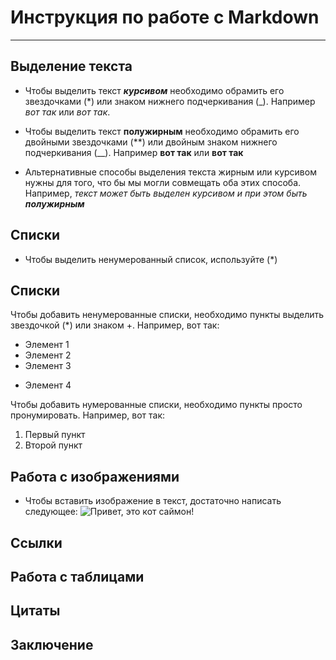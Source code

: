 # Инструкция по работе с Markdown
---
## Выделение текста

 - Чтобы выделить текст ***курсивом*** необходимо обрамить его звездочками (*) или  знаком нижнего подчеркивания (_). Например *вот так* или _вот так_. 

  - Чтобы выделить текст **полужирным** необходимо обрамить его двойными звездочками (**) или двойным знаком нижнего подчеркивания (__). Например **вот так** или __вот так__

 - Альтернативные способы выделения текста жирным или курсивом нужны для того, что бы мы могли совмещать оба этих способа. Например, _текст может быть выделен курсивом и при этом быть **полужирным**_

## Списки
 - Чтобы выделить ненумерованный список, используйте (*) 
## Списки

Чтобы добавить ненумерованные списки, необходимо пункты выделить звездочкой (*) или знаком +. 
Например, вот так: 
* Элемент 1
* Элемент 2
* Элемент 3
+ Элемент 4

Чтобы добавить нумерованные списки, необходимо пункты просто пронумировать. Например, вот так:
1. Первый пункт
2. Второй пункт
## Работа с изображениями

- Чтобы вставить изображение в текст, достаточно написать следующее: ![Привет, это кот саймон!](Саймон.webp)
## Ссылки

## Работа с таблицами

## Цитаты

## Заключение 